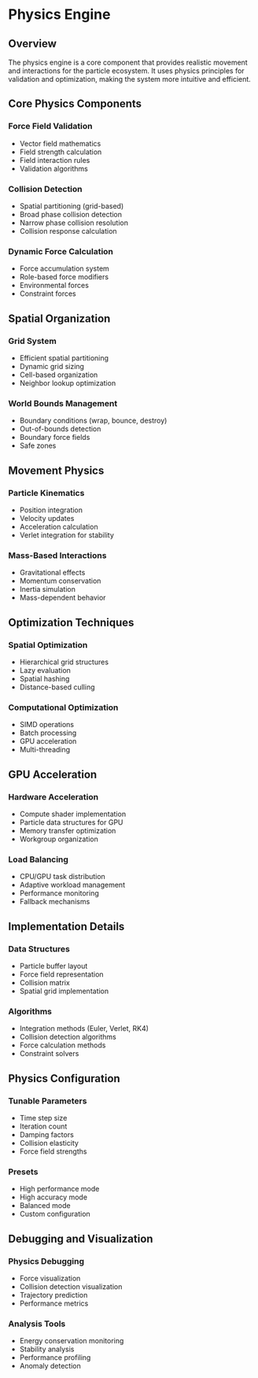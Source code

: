 # Physics Engine

## Overview
The physics engine is a core component that provides realistic movement and interactions for the particle ecosystem. It uses physics principles for validation and optimization, making the system more intuitive and efficient.

## Core Physics Components

### Force Field Validation
- Vector field mathematics
- Field strength calculation
- Field interaction rules
- Validation algorithms

### Collision Detection
- Spatial partitioning (grid-based)
- Broad phase collision detection
- Narrow phase collision resolution
- Collision response calculation

### Dynamic Force Calculation
- Force accumulation system
- Role-based force modifiers
- Environmental forces
- Constraint forces

## Spatial Organization

### Grid System
- Efficient spatial partitioning
- Dynamic grid sizing
- Cell-based organization
- Neighbor lookup optimization

### World Bounds Management
- Boundary conditions (wrap, bounce, destroy)
- Out-of-bounds detection
- Boundary force fields
- Safe zones

## Movement Physics

### Particle Kinematics
- Position integration
- Velocity updates
- Acceleration calculation
- Verlet integration for stability

### Mass-Based Interactions
- Gravitational effects
- Momentum conservation
- Inertia simulation
- Mass-dependent behavior

## Optimization Techniques

### Spatial Optimization
- Hierarchical grid structures
- Lazy evaluation
- Spatial hashing
- Distance-based culling

### Computational Optimization
- SIMD operations
- Batch processing
- GPU acceleration
- Multi-threading

## GPU Acceleration

### Hardware Acceleration
- Compute shader implementation
- Particle data structures for GPU
- Memory transfer optimization
- Workgroup organization

### Load Balancing
- CPU/GPU task distribution
- Adaptive workload management
- Performance monitoring
- Fallback mechanisms

## Implementation Details

### Data Structures
- Particle buffer layout
- Force field representation
- Collision matrix
- Spatial grid implementation

### Algorithms
- Integration methods (Euler, Verlet, RK4)
- Collision detection algorithms
- Force calculation methods
- Constraint solvers

## Physics Configuration

### Tunable Parameters
- Time step size
- Iteration count
- Damping factors
- Collision elasticity
- Force field strengths

### Presets
- High performance mode
- High accuracy mode
- Balanced mode
- Custom configuration

## Debugging and Visualization

### Physics Debugging
- Force visualization
- Collision detection visualization
- Trajectory prediction
- Performance metrics

### Analysis Tools
- Energy conservation monitoring
- Stability analysis
- Performance profiling
- Anomaly detection
